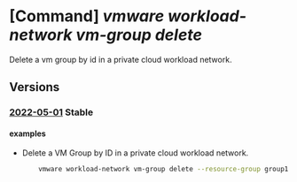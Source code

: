 # [Command] _vmware workload-network vm-group delete_

Delete a vm group by id in a private cloud workload network.

## Versions

### [2022-05-01](/Resources/mgmt-plane/L3N1YnNjcmlwdGlvbnMve30vcmVzb3VyY2Vncm91cHMve30vcHJvdmlkZXJzL21pY3Jvc29mdC5hdnMvcHJpdmF0ZWNsb3Vkcy97fS93b3JrbG9hZG5ldHdvcmtzL2RlZmF1bHQvdm1ncm91cHMve30=/2022-05-01.xml) **Stable**

<!-- mgmt-plane /subscriptions/{}/resourcegroups/{}/providers/microsoft.avs/privateclouds/{}/workloadnetworks/default/vmgroups/{} 2022-05-01 -->

#### examples

- Delete a VM Group by ID in a private cloud workload network.
    ```bash
        vmware workload-network vm-group delete --resource-group group1 --private-cloud cloud1 --vm-group vmGroup1
    ```

